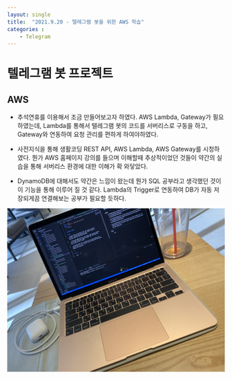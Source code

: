 ```yaml
---
layout: single
title:  "2021.9.20 - 텔레그램 봇을 위한 AWS 학습"
categories : 
    - Telegram
---
```


# 텔레그램 봇 프로젝트

## AWS

- 추석연휴를 이용해서 조금 만들어보고자 하였다. AWS Lambda, Gateway가 필요하였는데, Lambda를 통해서 텔레그램 봇의 코드를 서버리스로 구동을 하고, Gateway와 연동하여 요청 관리를 편하게 하여야하였다.

- 사전지식을 통해 생활코딩 REST API, AWS Lambda, AWS Gateway를 시청하였다. 뭔가 AWS 홈페이지 강의를 들으며 이해할때 추상적이었던 것들이 약간의 실습을 통해 서버리스 환경에 대한 이해가 확 와닿았다.

- DynamoDB에 대해서도 약간은 느낌이 왔는데 뭔가 SQL 공부라고 생각했던 것이 이 기능을 통해 이루어 질 것 같다. Lambda의 Trigger로 연동하여 DB가 자동 저장되게끔 연결해보는 공부가 필요할 듯하다.

![카페](../../../img/telebot2_1.jpg)